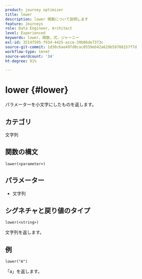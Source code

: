 ```yaml
---
product: journey optimizer
title: lower
description: lower 関数について説明します
feature: Journeys
role: Data Engineer, Architect
level: Experienced
keywords: lower，関数，式，ジャーニー
exl-id: 3514f505-f934-4425-acce-39b06de7373c
source-git-commit: 1d30c6ae49fd0cac0559eb42a629b59708157f7d
workflow-type: tm+mt
source-wordcount: '34'
ht-degree: 91%

---
```


# lower {#lower}

パラメーターを小文字にしたものを返します。

## カテゴリ

文字列

## 関数の構文

`lower(<parameter>)`

## パラメーター

* 文字列

## シグネチャと戻り値のタイプ

`lower(<string>)`

文字列を返します。

## 例

`lower("A")`

「a」を返します。
